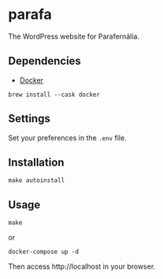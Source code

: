 # parafa

The WordPress website for Parafernália.

## Dependencies

- [Docker](https://www.docker.com/products/docker-desktop/)

```
brew install --cask docker
```

## Settings

Set your preferences in the `.env` file.

## Installation

```
make autoinstall
```

## Usage

```
make
```
or
```
docker-compose up -d
```

Then access http://localhost in your browser.
